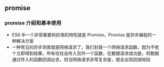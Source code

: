 ## promise

### promise 介绍和基本使用
+ ES6 中一个非常重要和好用的特性就是 Promise，Promise 是异步编程的一种解决方案
+ 一种常见的异步场景就是网络请求了，我们封装一个网络请求函数，因为不呢个立即得到结果，所有往往会传入另外一个函数，在数据请求成功是，将数据通过传入的函数回调出去，但当网络请求非常复杂是，就会出现回调地狱